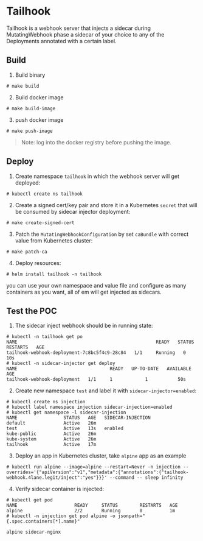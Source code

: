 # Tailhook
Tailhook is a webhook server that injects a sidecar during MutatingWebhook phase a sidecar of your choice to any of the Deployments annotated with a certain label.


## Build

1. Build binary

```
# make build
```

2. Build docker image
   
```
# make build-image
```

3. push docker image

```
# make push-image
```

> Note: log into the docker registry before pushing the image.

## Deploy

1. Create namespace `tailhook` in which the webhook server will get deployed:

```
# kubectl create ns tailhook
```

2. Create a signed cert/key pair and store it in a Kubernetes `secret` that will be consumed by sidecar injector deployment:

```
# make create-signed-cert 
```

3. Patch the `MutatingWebhookConfiguration` by set `caBundle` with correct value from Kubernetes cluster:

```
# make patch-ca
```

4. Deploy resources:

```
# helm install tailhook -n tailhook
```
you can use your own namespace and value file and configure as many containers as you want, all of em will get injected as sidecars.

## Test the POC

1. The sidecar inject webhook should be in running state:

```
# kubectl -n tailhook get po
NAME                                                   READY   STATUS    RESTARTS   AGE
tailhook-webhook-deployment-7c8bc5f4c9-28c84   1/1     Running   0          10s
# kubectl -n sidecar-injector get deploy
NAME                                  READY   UP-TO-DATE   AVAILABLE   AGE
tailhook-webhook-deployment   1/1     1            1           50s
```

2. Create new namespace `test` and label it with `sidecar-injector=enabled`:

```
# kubectl create ns injection
# kubectl label namespace injection sidecar-injection=enabled
# kubectl get namespace -l sidecar-injection
NAME                 STATUS   AGE   SIDECAR-INJECTION
default              Active   26m
test                 Active   13s   enabled
kube-public          Active   26m
kube-system          Active   26m
tailhook             Active   17m
```

3. Deploy an app in Kubernetes cluster, take `alpine` app as an example

```
# kubectl run alpine --image=alpine --restart=Never -n injection --overrides='{"apiVersion":"v1","metadata":{"annotations":{"tailhook-webhook.4lane.legit/inject":"yes"}}}' --command -- sleep infinity
```

4. Verify sidecar container is injected:

```
# kubectl get pod
NAME                     READY     STATUS        RESTARTS   AGE
alpine                   2/2       Running       0          1m
# kubectl -n injection get pod alpine -o jsonpath="{.spec.containers[*].name}"

alpine sidecar-nginx
```
